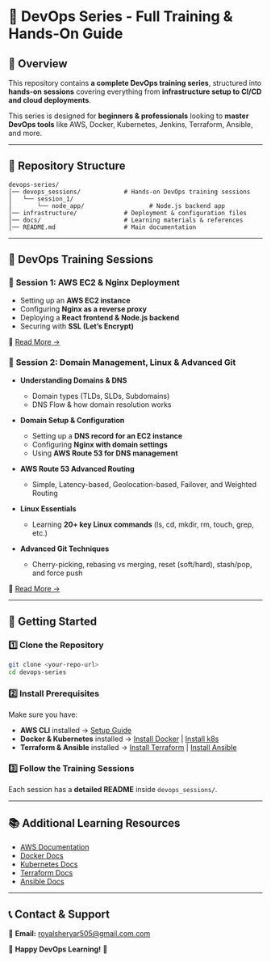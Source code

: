 # 🚀 DevOps Series - Full Training & Hands-On Guide

## 📌 Overview
This repository contains **a complete DevOps training series**, structured into **hands-on sessions** covering everything from **infrastructure setup to CI/CD and cloud deployments**.  

This series is designed for **beginners & professionals** looking to **master DevOps tools** like AWS, Docker, Kubernetes, Jenkins, Terraform, Ansible, and more.

---

## 📂 Repository Structure

```
devops-series/
│── devops_sessions/            # Hands-on DevOps training sessions
│   └── session_1/
│       └── node_app/                  # Node.js backend app
│── infrastructure/             # Deployment & configuration files
│── docs/                       # Learning materials & references
│── README.md                   # Main documentation
```

---

## 📆 **DevOps Training Sessions**

### 🔹 **Session 1: AWS EC2 & Nginx Deployment**
- Setting up an **AWS EC2 instance**
- Configuring **Nginx as a reverse proxy**
- Deploying a **React frontend & Node.js backend**
- Securing with **SSL (Let’s Encrypt)**

📖 [Read More →](./devops_sessions/session_1/README.md)

### 🔹 **Session 2: Domain Management, Linux & Advanced Git**
- **Understanding Domains & DNS**
  - Domain types (TLDs, SLDs, Subdomains)  
  - DNS Flow & how domain resolution works  

- **Domain Setup & Configuration**
  - Setting up a **DNS record for an EC2 instance**  
  - Configuring **Nginx with domain settings**  
  - Using **AWS Route 53 for DNS management**  

- **AWS Route 53 Advanced Routing**
  - Simple, Latency-based, Geolocation-based, Failover, and Weighted Routing  

- **Linux Essentials**
  - Learning **20+ key Linux commands** (ls, cd, mkdir, rm, touch, grep, etc.)

- **Advanced Git Techniques**
  - Cherry-picking, rebasing vs merging, reset (soft/hard), stash/pop, and force push  

📖 [Read More →](./devops_sessions/session_2/README.md)

---
<!-- 
### 🔹 **Session 2: Docker & Containerization**
- Writing **Dockerfiles** for Node.js & React  
- Running containers with **Docker Compose**  
- Managing **volumes & networking** in Docker  

📖 [Read More →](./devops_sessions/session_2/README.md)

--- -->

<!-- ### 🔹 **Session 3: Kubernetes & Orchestration**
- Deploying **Pods, Services, and Ingress**
- Running a **multi-container Kubernetes setup**
- Using **Load Balancing & Ingress Controllers**

📖 [Read More →](./devops_sessions/session_3/README.md)

--- -->

<!-- ### 🔹 **Session 4: CI/CD Pipelines**
- Setting up **Jenkins & GitHub Actions**
- Deploying with **Docker & Kubernetes**
- Automating builds & testing  

📖 [Read More →](./devops_sessions/session_4/README.md)

--- -->

<!-- ### 🔹 **Session 5: Infrastructure as Code (Terraform & Ansible)**
- **Terraform** for provisioning AWS resources  
- **Ansible** for automating configurations  
- Deploying AWS EC2, RDS, S3, and more  

📖 [Read More →](./devops_sessions/session_5/README.md)

--- -->

## 🚀 **Getting Started**

### 1️⃣ Clone the Repository

```bash
git clone <your-repo-url>
cd devops-series
```

### 2️⃣ Install Prerequisites

Make sure you have:
- **AWS CLI** installed → [Setup Guide](https://docs.aws.amazon.com/cli/latest/userguide/install-cliv2.html)
- **Docker & Kubernetes** installed → [Install Docker](https://docs.docker.com/get-docker/) | [Install k8s](https://kubernetes.io/docs/tasks/tools/)
- **Terraform & Ansible** installed → [Install Terraform](https://developer.hashicorp.com/terraform/tutorials/aws-get-started/install-cli) | [Install Ansible](https://docs.ansible.com/ansible/latest/installation_guide/)

### 3️⃣ Follow the Training Sessions

Each session has a **detailed README** inside `devops_sessions/`.

---

## 📚 **Additional Learning Resources**
- [AWS Documentation](https://aws.amazon.com/documentation/)
- [Docker Docs](https://docs.docker.com/)
- [Kubernetes Docs](https://kubernetes.io/docs/)
- [Terraform Docs](https://developer.hashicorp.com/terraform/docs)
- [Ansible Docs](https://docs.ansible.com/)

---

## 📞 **Contact & Support**
📧 **Email:** royalsheryar505@gmail.com.com  
<!-- 📢 **Discord Community:** [Join Here](https://discord.gg/devops-series)   -->
<!-- 🐦 **Twitter:** [@yourhandle](https://twitter.com/yourhandle) -->

🚀 **Happy DevOps Learning!** 🚀
```